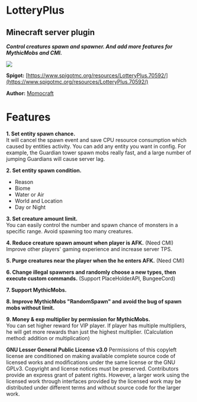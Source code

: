 # LotteryPlus
##  Minecraft server plugin
***Control creatures spawn and spawner. And add more features for MythicMobs and CMI.***

![](https://i.imgur.com/0aHKvBT.png)

**Spigot:** [https://www.spigotmc.org/resources/LotteryPlus.70592/](https://www.spigotmc.org/resources/LotteryPlus.70592/)  

**Author:** [Momocraft](https://github.com/momoservertw)

# Features​
**1. Set entity spawn chance.**  
It will cancel the spawn event and save CPU resource consumption which caused by entities activity. You can add any entity you want in config. For example, the Guardian tower spawn mobs really fast, and a large number of jumping Guardians will cause server lag.

**2. Set entity spawn condition.**  
* Reason
* Biome
* Water or Air
* World and Location
* Day or Night

**3. Set creature amount limit.**  
You can easily control the number and spawn chance of monsters in a specific range. Avoid spawning too many creatures.

**4. Reduce creature spawn amount when player is AFK.** (Need CMI) 
Improve other players' gaming experience and increase server TPS.

**5. Purge creatures near the player when the he enters AFK.** (Need CMI)  

**6. Change illegal spawners and randomly choose a new types, then execute custom commands.** (Support PlaceHolderAPI, BungeeCord)

**7. Support MythicMobs.**

**8. Improve MythicMobs "RandomSpawn" and avoid the bug of spawn mobs without limit.**

**9. Money & exp multiplier by permission for MythicMobs.**  
You can set higher reward for VIP player. If player has multiple multipliers, he will get more rewards than just the highest multiplier. (Calculation method: addition or multiplication)


**GNU Lesser General Public License v3.0**
Permissions of this copyleft license are conditioned on making available complete source code of licensed works and modifications under the same license or the GNU GPLv3. Copyright and license notices must be preserved. Contributors provide an express grant of patent rights. However, a larger work using the licensed work through interfaces provided by the licensed work may be distributed under different terms and without source code for the larger work.
